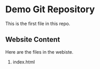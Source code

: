 # Demo Git Repository

This is the first file in this repo.


## Website Content


Here are the files in the webiste.

1. index.html